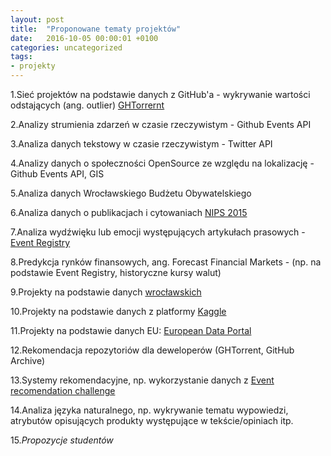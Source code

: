 ```yaml
---
layout: post
title:  "Proponowane tematy projektów"
date:   2016-10-05 00:00:01 +0100
categories: uncategorized
tags:
- projekty
---
```



1.Sieć projektów na podstawie danych z GitHub'a - wykrywanie wartości odstających (ang. outlier) [GHTorrernt](http://ghtorrent.org)

2.Analizy strumienia zdarzeń w czasie rzeczywistym - Github Events API

3.Analiza danych tekstowy w czasie rzeczywistym - Twitter API

4.Analizy danych o społeczności OpenSource ze względu na lokalizację - Github Events API, GIS

5.Analiza danych Wrocławskiego Budżetu Obywatelskiego

6.Analiza danych o publikacjach i cytowaniach [NIPS 2015](https://www.kaggle.com/benhamner/d/benhamner/nips-2015-papers/exploring-the-nips-2015-papers/notebook)

7.Analiza wydźwięku lub emocji występujących artykułach prasowych - [Event Registry](http://eventregistry.org/searchEvents)

8.Predykcja rynków finansowych, ang. Forecast Financial Markets - (np. na podstawie Event Registry, historyczne kursy walut)

9.Projekty na podstawie danych [wrocławskich](http://www.wroclaw.pl/open-data) 

10.Projekty na podstawie danych z platformy [Kaggle](https://www.kaggle.com/datasets)

11.Projekty na podstawie danych EU: [European Data Portal](http://www.europeandataportal.eu/)

12.Rekomendacja repozytoriów dla deweloperów (GHTorrent, GitHub Archive)

13.Systemy rekomendacyjne, np. wykorzystanie danych z [Event recomendation challenge](https://www.kaggle.com/c/event-recommendation-engine-challenge/data)

14.Analiza języka naturalnego, np. wykrywanie tematu wypowiedzi, atrybutów opisujących produkty występujące w tekście/opiniach itp.

15._Propozycje studentów_
